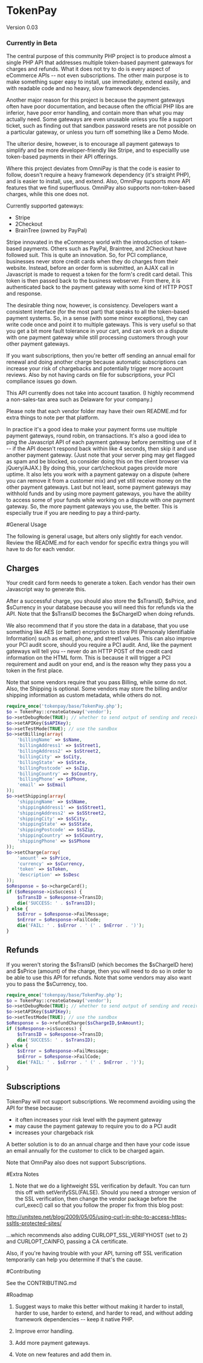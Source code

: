 # TokenPay
Version 0.03

### Currently in Beta

The central purpose of this community PHP project is to produce almost a single PHP API that addresses multiple token-based payment 
gateways for charges and refunds. What it does not try to do is every aspect of eCommerce APIs -- not even subscriptions. The 
other main purpose is to make something super easy to install, use immediately, extend easily, and with readable code and no
heavy, slow framework dependencies.

Another major reason for this project is because the payment gateways often have poor documentation, and because often the official
PHP libs are inferior, have poor error handling, and contain more than what you may actually need. Some gateways are even unusable
unless you file a support ticket, such as finding out that sandbox password resets are not possible on a particular gateway, or
unless you turn off something like a Demo Mode.

The ulterior desire, however, is to encourage all payment gateways to simplify and be more developer-friendly like Stripe, and to
especiallly use token-based payments in their API offerings.

Where this project deviates from OmniPay is that the code is easier to follow, doesn't require a heavy framework dependency (it's
straight PHP), and is easier to install, use, and extend. Also, OmniPay supports more API features that we find superfluous. 
OmniPay also supports non-token-based charges, while this one does not.

Currently supported gateways:

* Stripe
* 2Checkout
* BrainTree (owned by PayPal)

Stripe innovated in the eCommerce world with the introduction of token-based payments. Others such as PayPal, Braintree, and 
2Checkout have followed suit. This is quite an innovation. So, for PCI compliance, businesses never store credit cards when they do
charges from their website. Instead, before an order form is submitted, an AJAX call in Javascript is made to request a token for 
the form's credit card detail. This token is then passed back to the business webserver. From there, it is authenticated back to the 
payment gateway with some kind of HTTP POST and response.

The desirable thing now, however, is consistency. Developers want a consistent interface (for the most part) that speaks to all
the token-based payment systems. So, in a sense (with some minor exceptions), they can write code once and point it to multiple
gateways. This is very useful so that you get a bit more fault tolerance in your cart, and can work on a dispute with one payment
gateway while still processing customers through your other payment gateways.

If you want subscriptions, then you're better off sending an annual email for renewal and doing another charge because automatic 
subscriptions can increase your risk of chargebacks and potentially trigger more account reviews. Also by not having cards on file
for subscriptions, your PCI compliance issues go down.

This API currently does not take into account taxation. (I highly recommend a non-sales-tax area such as Delaware for your
company.)

Please note that each vendor folder may have their own README.md for extra things to note per that platform.

In practice it's a good idea to make your payment forms use multiple payment gateways, round robin, on transactions. It's also a
good idea to ping the Javascript API of each payment gateway before permitting use of it -- if the API doesn't respond back within
like 4 seconds, then skip it and use another payment gateway. (Just note that your server ping may get flagged as spam and be
blocked, so consider doing this on the client browser via jQuery/AJAX.) By doing this, your cart/checkout pages provide more uptime.
It also lets you work with a payment gateway on a dispute (where you can remove it from a customer mix) and yet still receive money
on the other payment gateways. Last but not least, some payment gateways may withhold funds and by using more payment gateways, you
have the ability to access some of your funds while working on a dispute with one payment gateway. So, the more payment gateways you
use, the better. This is especially true if you are needing to pay a third-party.

#General Usage

The following is general usage, but alters only slightly for each vendor. Review the README.md for each vendor for specific extra
things you will have to do for each vendor.

Charges
-------

Your credit card form needs to generate a token. Each vendor has their own Javascript way to generate this. 

After a successful charge, you should also store the $sTransID, $sPrice, and $sCurrency in your database because you will need this
for refunds via the API. Note that the $sTransID becomes the $sChargeID when doing refunds.

We also recommend that if you store the data in a database, that you use something like AES (or better) encryption to
store PII (Personaly Identifiable Information) such as email, phone, and street1 values. This can also improve your PCI audit
score, should you require a PCI audit. And, like the payment gateways will tell you -- never do an HTTP POST of the credit card
information on the HTML form. This is because it will trigger a PCI requirement and audit on your end, and is the reason why they
pass you a token in the first place.

Note that some vendors require that you pass Billing, while some do not. Also, the Shipping is optional. Some vendors may store
the billing and/or shipping information as custom metadata, while others do not.


```php
require_once('tokenpay/base/TokenPay.php');
$o = TokenPay::createGateway('vendor');
$o->setDebugMode(TRUE); // whether to send output of sending and receiving to the screen
$o->setAPIKey($sAPIKey);
$o->setTestMode(TRUE); // use the sandbox
$o->setBilling(array(
	'billingName' => $sName,
	'billingAddress1' => $sStreet1,
	'billingAddress2' => $sStreet2,
	'billingCity' => $sCity,
	'billingState' => $sState,
	'billingPostcode' => $sZip,
	'billingCountry' => $sCountry,
	'billingPhone' => $sPhone,
	'email' => $sEmail
));
$o->setShipping(array(
	'shippingName' => $sSName,
	'shippingAddress1' => $sSStreet1,
	'shippingAddress2' => $sSStreet2,
	'shippingCity' => $sSCity,
	'shippingState' => $sSState,
	'shippingPostcode' => $sSZip,
	'shippingCountry' => $sSCountry,
	'shippingPhone' => $sSPhone
));
$o->setCharge(array(
	'amount' => $sPrice,
	'currency' => $sCurrency,
	'token' => $sToken,
	'description' => $sDesc
));
$oResponse = $o->chargeCard();
if ($oResponse->isSuccess) {
	$sTransID = $oResponse->TransID;
	die('SUCCESS: ' . $sTransID);
} else {
	$sError = $oResponse->FailMessage;
	$nError = $oResponse->FailCode;
	die('FAIL: ' . $sError . ' (' . $nError . ')');
}
```

Refunds
-------

If you weren't storing the $sTransID (which becomes the $sChargeID here) and $sPrice (amount) of the charge, then you will need to
do so in order to be able to use this API for refunds. Note that some vendors may also want you to pass the $sCurrency, too.


```php
require_once('tokenpay/base/TokenPay.php');
$o = TokenPay::createGateway('vendor');
$o->setDebugMode(TRUE); // whether to send output of sending and receiving to the screen
$o->setAPIKey($sAPIKey);
$o->setTestMode(TRUE); // use the sandbox
$oResponse = $o->refundCharge($sChargeID,$nAmount);
if ($oResponse->isSuccess) {
	$sTransID = $oResponse->TransID;
	die('SUCCESS: ' . $sTransID);
} else {
	$sError = $oResponse->FailMessage;
	$nError = $oResponse->FailCode;
	die('FAIL: ' . $sError . ' (' . $nError . ')');
}
```

Subscriptions
-------------

TokenPay will not support subscriptions. We recommend avoiding using the API for these because:

* it often increases your risk level with the payment gateway
* may cause the payment gateway to require you to do a PCI audit
* increases your chargeback risk

A better solution is to do an annual charge and then have your code issue an email annually for the customer to click to be 
charged again.

Note that OmniPay also does not support Subscriptions.

#Extra Notes

1. Note that we do a lightweight SSL verification by default. You can turn this off with setVerifySSL(FALSE). Should you need a 
stronger version of the SSL verification, then change the vendor package before the curl_exec() call so that you follow the
proper fix from this blog post:

http://unitstep.net/blog/2009/05/05/using-curl-in-php-to-access-https-ssltls-protected-sites/

...which recommends also adding CURLOPT_SSL_VERIFYHOST (set to 2) and CURLOPT_CAINFO, passing a CA certificate.

Also, if you're having trouble with your API, turning off SSL verification temporarily can help you determine if that's the cause.

#Contributing

See the CONTRIBUTING.md

#Roadmap

1. Suggest ways to make this better without making it harder to install, harder to use, harder to extend, and harder to read, and
without adding framework dependencies -- keep it native PHP.

2. Improve error handling.

3. Add more payment gateways.

4. Vote on new features and add them in.

